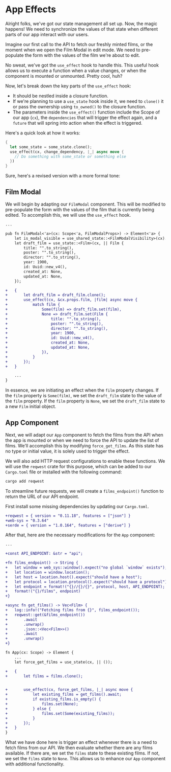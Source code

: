 # App Effects

Alright folks, we've got our state management all set up. Now, the magic happens! We need to synchronize the values of that state when different parts of our app interact with our users.

Imagine our first call to the API to fetch our freshly minted films, or the moment when we open the Film Modal in edit mode. We need to pre-populate the form with the values of the film we're about to edit.

No sweat, we've got the `use_effect` hook to handle this. This useful hook allows us to execute a function when a value changes, or when the component is mounted or unmounted. Pretty cool, huh?

Now, let's break down the key parts of the `use_effect` hook:
- It should be nestled inside a closure function.
- If we're planning to use a `use_state` hook inside it, we need to `clone()` it or pass the ownership using `to_owned()` to the closure function.
- The parameters inside the `use_effect()` function include the Scope of our app (`cx`), the `dependencies` that will trigger the effect again, and a `future` that will spring into action when the effect is triggered.

Here's a quick look at how it works:

```rust
{
  let some_state = some_state.clone();
  use_effect(cx, change_dependency, |_| async move {
    // Do something with some_state or something else
  })
}
```

Sure, here's a revised version with a more formal tone:

## Film Modal

We will begin by adapting our `FilmModal` component. This will be modified to pre-populate the form with the values of the film that is currently being edited. To accomplish this, we will use the `use_effect` hook.

```diff
...

pub fn FilmModal<'a>(cx: Scope<'a, FilmModalProps>) -> Element<'a> {
    let is_modal_visible = use_shared_state::<FilmModalVisibility>(cx).unwrap();
    let draft_film = use_state::<Film>(cx, || Film {
        title: "".to_string(),
        poster: "".to_string(),
        director: "".to_string(),
        year: 1900,
        id: Uuid::new_v4(),
        created_at: None,
        updated_at: None,
    });

+   {
+       let draft_film = draft_film.clone();
+       use_effect(cx, &cx.props.film, |film| async move {
+           match film {
+               Some(film) => draft_film.set(film),
+               None => draft_film.set(Film {
+                   title: "".to_string(),
+                   poster: "".to_string(),
+                   director: "".to_string(),
+                   year: 1900,
+                   id: Uuid::new_v4(),
+                   created_at: None,
+                   updated_at: None,
+               }),
+           }
+       });
+   }

    ...
}
```

In essence, we are initiating an effect when the `film` property changes. If the `film` property is `Some(film)`, we set the `draft_film` state to the value of the `film` property. If the `film` property is `None`, we set the `draft_film` state to a new `Film` initial object.

## App Component

Next, we will adapt our `App` component to fetch the films from the API when the app is mounted or when we need to force the API to update the list of films. We'll accomplish this by modifying `force_get_films`. As this state has no type or initial value, it is solely used to trigger the effect.

We will also add HTTP request configurations to enable these functions. We will use the `reqwest` crate for this purpose, which can be added to our `Cargo.toml` file or installed with the following command:

```bash
cargo add reqwest
```

To streamline future requests, we will create a `films_endpoint()` function to return the URL of our API endpoint.

First install some missing dependencies by updating our `Cargo.toml`.

```diff
+reqwest = { version = "0.11.18", features = ["json"] }
+web-sys = "0.3.64"
+serde = { version = "1.0.164", features = ["derive"] }
```

After that, here are the necessary modifications for the `App` component:

```diff
...

+const API_ENDPOINT: &str = "api";

+fn films_endpoint() -> String {
+   let window = web_sys::window().expect("no global `window` exists");
+   let location = window.location();
+   let host = location.host().expect("should have a host");
+   let protocol = location.protocol().expect("should have a protocol");
+   let endpoint = format!("{}//{}/{}", protocol, host, API_ENDPOINT);
+   format!("{}/films", endpoint)
+}

+async fn get_films() -> Vec<Film> {
+   log::info!("Fetching films from {}", films_endpoint());
+   reqwest::get(&films_endpoint())
+       .await
+       .unwrap()
+       .json::<Vec<Film>>()
+       .await
+       .unwrap()
+}

fn App(cx: Scope) -> Element {
    ...
    let force_get_films = use_state(cx, || ());

+   {
+       let films = films.clone();


+       use_effect(cx, force_get_films, |_| async move {
+           let existing_films = get_films().await;
+           if existing_films.is_empty() {
+               films.set(None);
+           } else {
+               films.set(Some(existing_films));
+           }
+       });
+   }
}
```

What we have done here is trigger an effect whenever there is a need to fetch films from our API. We then evaluate whether there are any films available. If there are, we set the `films` state to these existing films. If not, we set the `films` state to `None`. This allows us to enhance our `App` component with additional functionality.